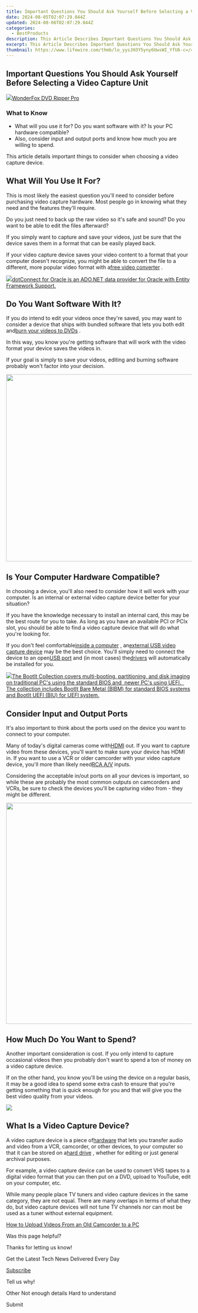 ```yaml
---
title: Important Questions You Should Ask Yourself Before Selecting a Video Capture Unit
date: 2024-08-05T02:07:29.044Z
updated: 2024-08-06T02:07:29.044Z
categories:
  - BestProducts
description: This Article Describes Important Questions You Should Ask Yourself Before Selecting a Video Capture Unit
excerpt: This Article Describes Important Questions You Should Ask Yourself Before Selecting a Video Capture Unit
thumbnail: https://www.lifewire.com/thmb/lo_yysJH3Y5yny6UwsWI_YfU6-c=/400x300/filters:no_upscale():max_bytes(150000):strip_icc():format(webp)/GettyImages-172697480-58d0c4bb3df78c3c4f2df865.jpg
---
```


## Important Questions You Should Ask Yourself Before Selecting a Video Capture Unit
<!-- affiliate ads begin -->
<a href="https://secure.2checkout.com/order/checkout.php?PRODS=3922934&QTY=1&AFFILIATE=108875&CART=1"><img src="https://secure.avangate.com/images/merchant/4b0a0290ad7df100b77e86839989a75e/products/ripperpro.png" border="0">WonderFox DVD Ripper Pro</a>
<!-- affiliate ads end -->
### What to Know

* What will you use it for? Do you want software with it? Is your PC hardware compatible?
* Also, consider input and output ports and know how much you are willing to spend.

 This article details important things to consider when choosing a video capture device.  

## What Will You Use It For?

 This is most likely the easiest question you'll need to consider before purchasing video capture hardware. Most people go in knowing what they need and the features they'll require.

 Do you just need to back up the raw video so it's safe and sound? Do you want to be able to edit the files afterward?

 If you simply want to capture and save your videos, just be sure that the device saves them in a format that can be easily played back.

 If your video capture device saves your video content to a format that your computer doesn't recognize, you might be able to convert the file to a different, more popular video format with a[free video converter](https://www.lifewire.com/free-video-converter-programs-and-online-services-2622867) .

<!-- affiliate ads begin -->
<a href="https://checkout.devart.com/order/checkout.php?PRODS=5023555&QTY=1&AFFILIATE=108875&CART=1"><img src="https://secure.avangate.com/images/merchant/45b430710ad04765a6afd58d9d9fafca/products/dotConnect_O.png" border="0">dotConnect for Oracle is an ADO.NET data provider for Oracle with Entity Framework Support.</a>
<!-- affiliate ads end -->
## Do You Want Software With It?

 If you do intend to edit your videos once they're saved, you may want to consider a device that ships with bundled software that lets you both edit and[burn your videos to DVDs](https://www.lifewire.com/dvd-burning-software-programs-1130673) .

 In this way, you know you're getting software that will work with the video format your device saves the videos in.

 If your goal is simply to save your videos, editing and burning software probably won't factor into your decision.

<!-- affiliate ads begin -->
<a href="https://coinrule.sjv.io/c/5597632/1958379/18409" target="_top" id="1958379"><img src="//a.impactradius-go.com/display-ad/18409-1958379" border="0" alt="" width="856" height="508"/></a><img height="0" width="0" src="https://imp.pxf.io/i/5597632/1958379/18409" style="position:absolute;visibility:hidden;" border="0" />
<!-- affiliate ads end -->
## Is Your Computer Hardware Compatible?

 In choosing a device, you'll also need to consider how it will work with your computer. Is an internal or external video capture device better for your situation?

 If you have the knowledge necessary to install an internal card, this may be the best route for you to take. As long as you have an available PCI or PCIx slot, you should be able to find a video capture device that will do what you're looking for.

 If you don't feel comfortable[inside a computer](https://www.lifewire.com/how-to-open-a-desktop-computer-case-2624589) , an[external USB video capture device](https://www.lifewire.com/usb-video-capture-1130635) may be the best choice. You'll simply need to connect the device to an open[USB port](https://www.lifewire.com/what-is-a-usb-port-818166) and (in most cases) the[drivers](https://www.lifewire.com/what-is-a-device-driver-2625796) will automatically be installed for you.

<!-- affiliate ads begin -->
<a href="https://secure.2checkout.com/order/checkout.php?PRODS=45152810&QTY=1&AFFILIATE=108875&CART=1"> <img src="https://secure.avangate.com/images/merchant/842ca578342915ccb8ae069595ba7233/products/copy_bootit-ss1_178x139.jpg" border="0">The BootIt Collection covers multi-booting, partitioning, and disk imaging on traditional PC's using the standard BIOS and  newer PC's using UEFI.   The collection includes BootIt Bare Metal (BIBM) for standard BIOS systems and BootIt UEFI (BIU) for UEFI system. 
</a>
<!-- affiliate ads end -->
## Consider Input and Output Ports

 It's also important to think about the ports used on the device you want to connect to your computer.

 Many of today's digital cameras come with[HDMI](https://www.lifewire.com/hdmi-inputs-3276291) out. If you want to capture video from these devices, you'll want to make sure your device has HDMI in. If you want to use a VCR or older camcorder with your video capture device, you'll more than likely need[RCA A/V](https://www.lifewire.com/optical-digital-output-3134736) inputs.

 Considering the acceptable in/out ports on all your devices is important, so while these are probably the most common outputs on camcorders and VCRs, be sure to check the devices you'll be capturing video from - they might be different.

<!-- affiliate ads begin -->
<a href="https://appsumo.8odi.net/c/5597632/2082541/7443" target="_top" id="2082541"><img src="//a.impactradius-go.com/display-ad/7443-2082541" border="0" alt="" width="1200" height="600"/></a><img height="0" width="0" src="https://appsumo.8odi.net/i/5597632/2082541/7443" style="position:absolute;visibility:hidden;" border="0" />
<!-- affiliate ads end -->
## How Much Do You Want to Spend?

 Another important consideration is cost. If you only intend to capture occasional videos then you probably don't want to spend a ton of money on a video capture device.

 If on the other hand, you know you'll be using the device on a regular basis, it may be a good idea to spend some extra cash to ensure that you're getting something that is quick enough for you and that will give you the best video quality from your videos.

<!-- affiliate ads begin -->
<a href="https://store.absolute.com/order/checkout.php?PRODS=4601998&QTY=1&AFFILIATE=108875&CART=1"><img src="https://secure.avangate.com/images/merchant/ef70e26a0b5da778eda3f48014d087cd/728x90_larger-shield.jpg" border="0"></a>
<!-- affiliate ads end -->
## What Is a Video Capture Device?

 A video capture device is a piece of[hardware](https://www.lifewire.com/computer-hardware-2625895) that lets you transfer audio and video from a VCR, camcorder, or other devices, to your computer so that it can be stored on a[hard drive](https://www.lifewire.com/what-is-a-hard-disk-drive-2618152) , whether for editing or just general archival purposes.

 For example, a video capture device can be used to convert VHS tapes to a digital video format that you can then put on a DVD, upload to YouTube, edit on your computer, etc.

 While many people place TV tuners and video capture devices in the same category, they are not equal. There are many overlaps in terms of what they do, but video capture devices will not tune TV channels nor can most be used as a tuner without external equipment.

[How to Upload Videos From an Old Camcorder to a PC](https://www.lifewire.com/upload-videos-from-camcorder-to-pc-4692265)

Was this page helpful?

Thanks for letting us know!

 Get the Latest Tech News Delivered Every Day

[Subscribe](https://www.lifewire.com/#)

Tell us why!

 Other  Not enough details  Hard to understand

 Submit

<ins class="adsbygoogle"
     style="display:block"
     data-ad-format="autorelaxed"
     data-ad-client="ca-pub-7571918770474297"
     data-ad-slot="1223367746"></ins>



<ins class="adsbygoogle"
     style="display:block"
     data-ad-client="ca-pub-7571918770474297"
     data-ad-slot="8358498916"
     data-ad-format="auto"
     data-full-width-responsive="true"></ins>
